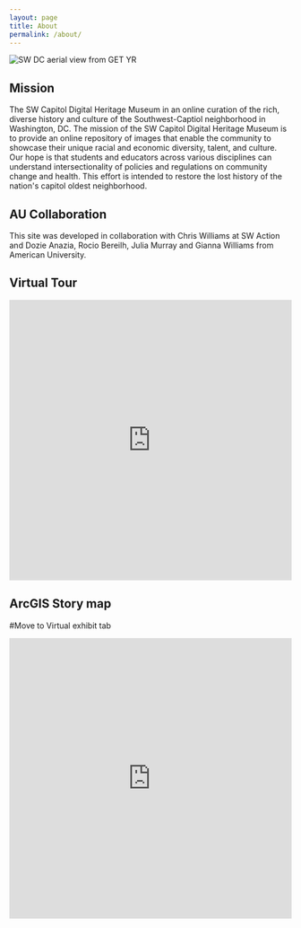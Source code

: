 ```yaml
---
layout: page
title: About
permalink: /about/
--- 
```


![SW DC aerial view from GET YR](/img/Landing_1.jpg)

## Mission
The SW Capitol Digital Heritage Museum in an online curation of the rich, diverse history and culture of the Southwest-Captiol neighborhood in Washington, DC.
The mission of the SW Capitol Digital Heritage Museum is to provide an online repository of images that enable the community to showcase their unique racial and economic diversity, talent, and culture. Our hope is that students and educators across various disciplines can understand intersectionality of policies and regulations on community change and health. This effort is intended to restore the lost history of the nation's capitol oldest neighborhood.

## AU Collaboration
This site was developed in collaboration with Chris Williams at SW Action and Dozie Anazia, Rocio Bereilh, Julia Murray and Gianna Williams from American University.
 
## Virtual Tour

<style>
.responsive-wrap iframe{ max-width: 100%;}
</style>

<div class="responsive-wrap">
<iframe src="https://storymaps.arcgis.com/stories/4abf393a28054d7d8647cfac7ecb0a10/edit" width="100%" height="500px" frameborder="0" allowfullscreen allow="geolocation"></iframe>
</div>

## ArcGIS Story map
#Move to Virtual exhibit tab


<style> 
.responsive-wrap iframe{ max-width: 100%;}
</style>


<div class="responsive-wrap">
<iframe src="https://storymaps.arcgis.com/stories/4abf393a28054d7d8647cfac7ecb0a10" width="100%" height="500px" frameborder="0" allowfullscreen allow="geolocation"></iframe>
</div>

